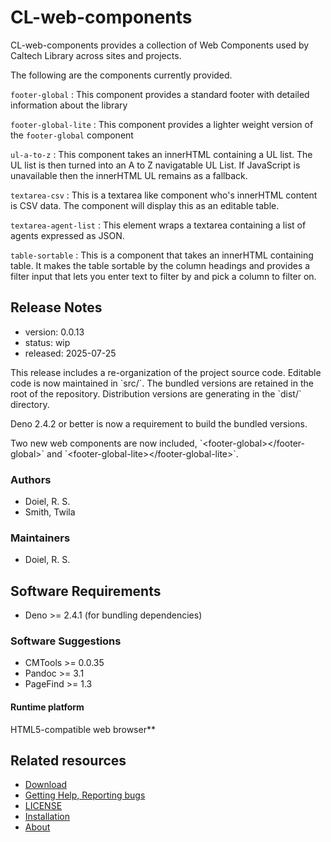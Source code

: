 

# CL-web-components

CL-web-components provides a collection of Web Components used by Caltech Library across sites and projects.

The following are the components currently provided.

`footer-global`
: This component provides a standard footer with detailed information about the library

`footer-global-lite`
: This component provides a lighter weight version of the `footer-global` component

`ul-a-to-z`
: This component takes an innerHTML containing a UL list. The UL list is then turned into an A to Z navigatable UL List. If JavaScript is unavailable then the innerHTML UL remains as a fallback.

`textarea-csv`
: This is a textarea like component who's innerHTML content is CSV data. The component will display this as an editable table. 

`textarea-agent-list`
: This element wraps a textarea containing a list of agents expressed as JSON. 

`table-sortable`
: This is a component that takes an innerHTML containing table. It makes the table sortable by the column headings and provides a filter input that lets you enter text to filter by and pick a column to filter on.

## Release Notes

- version: 0.0.13
- status: wip
- released: 2025-07-25

This release includes a re-organization of the project source code. Editable code is now maintained in &#x60;src/&#x60;.  The bundled versions
are retained in the root of the repository. Distribution versions are generating in the &#x60;dist/&#x60; directory.

Deno 2.4.2 or better is now a requirement to build the bundled versions.

Two new web components are now included, &#x60;&lt;footer-global&gt;&lt;/footer-global&gt;&#x60; and &#x60;&lt;footer-global-lite&gt;&lt;/footer-global-lite&gt;&#x60;.


### Authors

- Doiel, R. S.
- Smith, Twila



### Maintainers

- Doiel, R. S.

## Software Requirements

- Deno &gt;&#x3D; 2.4.1 (for bundling dependencies)

### Software Suggestions

- CMTools &gt;&#x3D; 0.0.35
- Pandoc &gt;&#x3D; 3.1
- PageFind &gt;&#x3D; 1.3

#### Runtime platform

HTML5-compatible web browser**

## Related resources


- [Download](https://github.com/caltechlibrary/CL-web-components/releases)
- [Getting Help, Reporting bugs](https://github.com/caltechlibrary/CL-web-components/issues)
- [LICENSE](https://caltechlibrary.github.io/CL-web-components/LICENSE)
- [Installation](INSTALL.md)
- [About](about.md)

